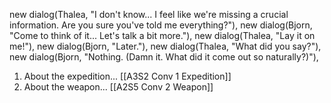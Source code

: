 new dialog(Thalea, "I don't know... I feel like we're missing a crucial information. Are you sure you've told me everything?"),
new dialog(Bjorn, "Come to think of it... Let's talk a bit more."),
new dialog(Thalea, "Lay it on me!"),
new dialog(Bjorn, "Later."),
new dialog(Thalea, "What did you say?"),
new dialog(Bjorn, "Nothing. (Damn it. What did it come out so naturally?)"),

1. About the expedition... [[A3S2 Conv 1 Expedition]]
2. About the weapon... [[A2S5 Conv 2 Weapon]]
